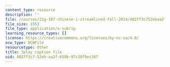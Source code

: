 ```yaml
---
content_type: resource
description: ''
file: /courses/21g-107-chinese-i-streamlined-fall-2014/402ff3c752ebaa2f658b97c38f9ec267_805687.srt
file_size: 1553
file_type: application/x-subrip
learning_resource_types: []
license: https://creativecommons.org/licenses/by-nc-sa/4.0/
ocw_type: OCWFile
resourcetype: Other
title: 3play caption file
uid: 402ff3c7-52eb-aa2f-658b-97c38f9ec267
---
```

